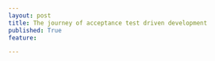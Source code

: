 ```yaml
---
layout: post
title: The journey of acceptance test driven development
published: True
feature: 

---
```



